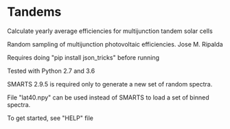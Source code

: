 # Tandems
Calculate yearly average efficiencies for multijunction tandem solar cells

Random sampling of multijunction photovoltaic efficiencies. Jose M. Ripalda

Requires doing "pip install json_tricks" before running

Tested with Python 2.7 and 3.6

SMARTS 2.9.5 is required only to generate a new set of random spectra. 

File "lat40.npy" can be used instead of SMARTS to load a set of binned spectra.

To get started, see "HELP" file
